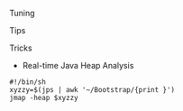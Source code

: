 Tuning

Tips

Tricks

* Real-time Java Heap Analysis 
```
#!/bin/sh
xyzzy=$(jps | awk '~/Bootstrap/{print }')
jmap -heap $xyzzy
```
